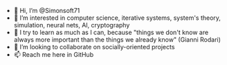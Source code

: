 - 👋 Hi, I’m @Simonsoft71
- 👀 I’m interested in computer science, iterative systems, system's theory, simulation, neural nets, AI, cryptography
- 🌱 I try to learn as much as I can, because "things we don't know are always more important than the things we already know" (Gianni Rodari)
- 💞️ I’m looking to collaborate on socially-oriented projects
- 📫 Reach me here in GitHub 
<!---
Simonsoft71/Simonsoft71 is a ✨ special ✨ repository because its `README.md` (this file) appears on your GitHub profile.
You can click the Preview link to take a look at your changes.
--->
